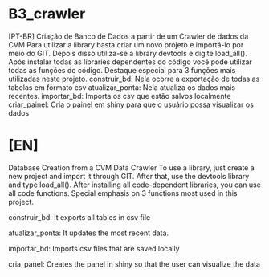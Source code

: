 
# B3_crawler
[PT-BR]
Criação de Banco de Dados a partir de um Crawler de dados da CVM
Para utilizar a library basta criar um novo projeto e importá-lo por meio do GIT. Depois disso utiliza-se a library devtools e digite load_all().
Após instalar todas as libraries dependentes do código você pode utilizar todas as funções do código.
Destaque especial para 3 funções mais utilizadas neste projeto.
construir_bd: Nela ocorre a exportação de todas as tabelas em formato csv
atualizar_ponta: Nela atualiza os dados mais recentes.
importar_bd: Importa os csv que estão salvos localmente
criar_painel: Cria o painel em shiny para que o usuário possa visualizar os dados

# [EN]
Database Creation from a CVM Data Crawler
To use a library, just create a new project and import it through GIT. After that, use the devtools library and type load_all().
After installing all code-dependent libraries, you can use all code functions.
Special emphasis on 3 functions most used in this project.

construir_bd: It exports all tables in csv file

atualizar_ponta: It updates the most recent data.

importar_bd: Imports csv files that are saved locally

cria_panel: Creates the panel in shiny so that the user can visualize the data

